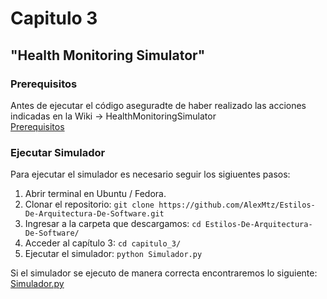# Capitulo 3

## "Health Monitoring Simulator"

### Prerequisitos

Antes de ejecutar el código aseguradte de haber realizado las acciones indicadas en la Wiki -> HealthMonitoringSimulator  
[Prerequisitos](https://github.com/AlexMtz/Estilos-De-Arquitectura-De-Software/wiki/HealthMonitoringSimulator)

### Ejecutar Simulador

Para ejecutar el simulador es necesario seguir los sigiuentes pasos:  
1. Abrir terminal en Ubuntu / Fedora.  
2. Clonar el repositorio:   `git clone https://github.com/AlexMtz/Estilos-De-Arquitectura-De-Software.git`  
3. Ingresar a la carpeta que descargamos:   `cd Estilos-De-Arquitectura-De-Software/`  
4. Acceder al capítulo 3:  `cd capitulo_3/`  
5. Ejecutar el simulador: `python Simulador.py`  

Si el simulador se ejecuto de manera correcta encontraremos lo siguiente:  
[Simulador.py](https://drive.google.com/open?id=0B1FMJsKfgRaPVTZPOWVDWks2eGc)
